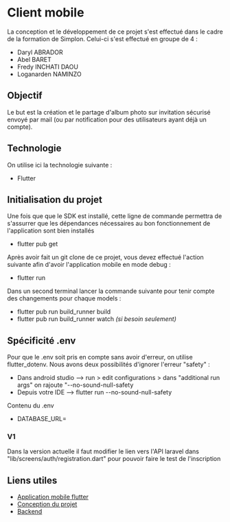 # Client mobile

La conception et le développement de ce projet s'est effectué dans le cadre de la formation de Simplon. Celui-ci s'est effectué en groupe de 4 :

- Daryl ABRADOR
- Abel BARET
- Fredy INCHATI DAOU
- Loganarden NAMINZO

## Objectif

Le but est la création et le partage d'album photo sur invitation sécurisé envoyé par mail (ou par notification pour des utilisateurs ayant déjà un compte).

## Technologie

On utilise ici la technologie suivante :

- Flutter

## Initialisation du projet

Une fois que que le SDK est installé, cette ligne de commande permettra de s'assurrer que les dépendances nécessaires au bon fonctionnement de l'application sont bien installés

- flutter pub get

Après avoir fait un git clone de ce projet, vous devez effectué l'action suivante afin d'avoir l'application mobile en mode debug :

- flutter run

Dans un second terminal lancer la commande suivante pour tenir compte des changements pour chaque models :

- flutter pub run build_runner build
- flutter pub run build_runner watch *(si besoin seulement)*

## Spécificité .env

Pour que le .env soit pris en compte sans avoir d'erreur, on utilise flutter_dotenv. Nous avons deux possibilités d'ignorer l'erreur "safety" :

- Dans android studio --> run > edit configurations > dans "additional run args" on rajoute "--no-sound-null-safety
- Depuis votre IDE    --> flutter run --no-sound-null-safety

Contenu du .env 

- DATABASE_URL=

### V1

Dans la version actuelle il faut modifier le lien vers l'API laravel dans "lib/screens/auth/registration.dart" pour pouvoir faire le test de l'inscription

## Liens utiles

- [Application mobile flutter]("https://github.com/Darylabrador/SimpGalleryApp")
- [Conception du projet]("https://github.com/Darylabrador/SimpGalleryApp/tree/ressource")
- [Backend]("https://github.com/Darylabrador/SimpGalleryApp/tree/server")
